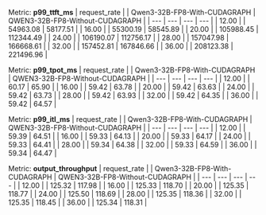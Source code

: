 Metric: **p99_ttft_ms**
| request_rate |     | Qwen3-32B-FP8-With-CUDAGRAPH | QWEN3-32B-FP8-Without-CUDAGRAPH |
| --- | --- | --- | --- |
| 12.00 |     | 54963.08 | 58177.51 |
| 16.00 |     | 55300.19 | 58545.89 |
| 20.00 |     | 105988.45 | 112344.49 |
| 24.00 |     | 106190.07 | 112756.17 |
| 28.00 |     | 157047.98 | 166668.61 |
| 32.00 |     | 157452.81 | 167846.66 |
| 36.00 |     | 208123.38 | 221496.96 |





Metric: **p99_tpot_ms**
| request_rate |     | Qwen3-32B-FP8-With-CUDAGRAPH | QWEN3-32B-FP8-Without-CUDAGRAPH |
| --- | --- | --- | --- |
| 12.00 |     | 60.17 | 65.90 |
| 16.00 |     | 59.42 | 63.78 |
| 20.00 |     | 59.42 | 63.63 |
| 24.00 |     | 59.42 | 63.73 |
| 28.00 |     | 59.42 | 63.93 |
| 32.00 |     | 59.42 | 64.35 |
| 36.00 |     | 59.42 | 64.57 |





Metric: **p99_itl_ms**
| request_rate |     | Qwen3-32B-FP8-With-CUDAGRAPH | QWEN3-32B-FP8-Without-CUDAGRAPH |
| --- | --- | --- | --- |
| 12.00 |     | 59.39 | 64.51 |
| 16.00 |     | 59.33 | 64.13 |
| 20.00 |     | 59.33 | 64.17 |
| 24.00 |     | 59.33 | 64.41 |
| 28.00 |     | 59.34 | 64.38 |
| 32.00 |     | 59.33 | 64.59 |
| 36.00 |     | 59.34 | 64.47 |





Metric: **output_throughput**
| request_rate |     | Qwen3-32B-FP8-With-CUDAGRAPH | QWEN3-32B-FP8-Without-CUDAGRAPH |
| --- | --- | --- | --- |
| 12.00 |     | 125.32 | 117.98 |
| 16.00 |     | 125.33 | 118.70 |
| 20.00 |     | 125.35 | 118.77 |
| 24.00 |     | 125.50 | 118.69 |
| 28.00 |     | 125.35 | 118.36 |
| 32.00 |     | 125.35 | 118.45 |
| 36.00 |     | 125.34 | 118.31 |
